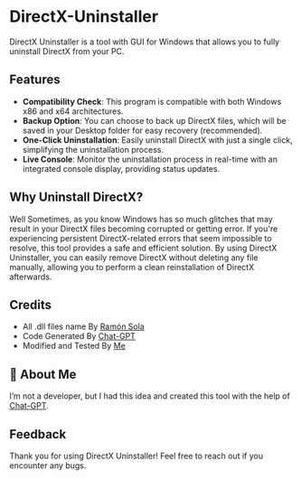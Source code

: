 # DirectX-Uninstaller
DirectX Uninstaller is a tool with GUI for Windows that allows you to fully uninstall DirectX from your PC.
## Features

- **Compatibility Check**: This program is compatible with both Windows x86 and x64 architectures.
- **Backup Option**: You can choose to back up DirectX files, which will be saved in your Desktop folder for easy recovery (recommended).
- **One-Click Uninstallation**: Easily uninstall DirectX with just a single click, simplifying the uninstallation process.
- **Live Console**: Monitor the uninstallation process in real-time with an integrated console display, providing status updates.

## Why Uninstall DirectX?
Well Sometimes, as you know Windows has so much glitches that may result in your DirectX files becoming corrupted or getting error. If you're experiencing persistent DirectX-related errors that seem impossible to resolve, this tool provides a safe and efficient solution. By using DirectX Uninstaller, you can easily remove DirectX without deleting any file manually, allowing you to perform a clean reinstallation of DirectX afterwards.

## Credits

- All .dll files name By [Ramón Sola](https://gist.github.com/rsola)
- Code Generated By [Chat-GPT](https://chatgpt.com/)
- Modified and Tested By [Me](https://github.com/anurag-2008)

## 🚀 About Me
I’m not a developer, but I had this idea and created this tool with the help of [Chat-GPT](https:\\chatgpt.com).
## Feedback

Thank you for using DirectX Uninstaller! Feel free to reach out if you encounter any bugs.
